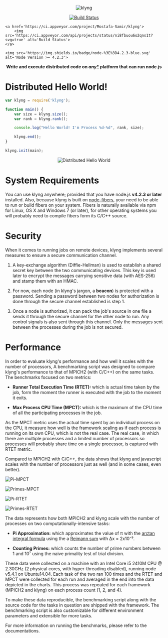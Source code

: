 <p align='center'>
    <img src='https://googledrive.com/host/0BwJ57iK3uPsVUUkzRGJyZ0FEeTg/klyng-logo.png' alt='klyng'>
</p>

<p align='center'>
    <a href='https://travis-ci.org/Mostafa-Samir/klyng'>
        <img src='https://travis-ci.org/Mostafa-Samir/klyng.svg?branch=master' alt='Build Status'>
    </a>

    <a href='https://ci.appveyor.com/project/Mostafa-Samir/klyng'>
        <img src='https://ci.appveyor.com/api/projects/status/ni8fbuou6o2qns1t?svg=true' alt='Build Status'>
    </a>

    <img src='https://img.shields.io/badge/node-%3E%3D4.2.3-blue.svg' alt='Node Version >= 4.2.3'>
</p>

<p align='center'>
    <strong>Write and execute distributed code on <i>any</i><a href='#system-requirements'>*</a> platform that can run node.js</strong>
</p>

# Distributed Hello World!

```javascript
var klyng = require('klyng');

function main() {
    var size = klyng.size();
    var rank = klyng.rank();

    console.log("Hello World! I'm Process %d-%d", rank, size);

    klyng.end();
}

klyng.init(main);
```
<p align='center'>
    <img src='https://googledrive.com/host/0BwJ57iK3uPsVUUkzRGJyZ0FEeTg/dist-hello.gif' alt='Distributed Hello World'>
</p>

# System Requirements

You can use klyng anywhere; provided that you have node.js **v4.2.3 or later** installed. Also, because klyng is built on [node-fibers](https://github.com/laverdet/node-fibers), your need to be able to run or build fibers on your system. Fibers is naturally available via npm for Linux, OS X and Windows 7 (or later), for other operating systems you will probably need to compile fibers form its C/C++ source.

# Security
When it comes to running jobs on remote devices, klyng implements several measures to ensure a secure communication channel.

1. A key-exchange algorithm (Diffie-Hellman) is used to establish a shared secret key between the two communicating devices. This key is used later to encrypt the messages carrying sensitive data (with AES-256) and stamp them with an HMAC.

2. For now, each node (in klyng's jargon, a **beacon**) is protected with a password. Sending a password between two nodes for authorization is done through the secure channel established is step 1.

3. Once a node is authorized, it can pack the job's source in one file a sends it through the secure channel for the other node to run. Any control signals is also sent through this channel. Only the messages sent between the processes during the job is not secured.

# Performance

In order to evaluate klyng's performance and how well it scales with the number of processors, A benchmarking script was designed to compare klyng's performance to that of MPICH2 (with C/C++) on the same tasks. The benchmarks focused on two metrics:
* **Runner Total Execution Time (RTET):** which is actual time taken by the job, form the moment the runner is executed with the job to the moment it exits.

* **Max Process CPU Time (MPCT):** which is the maximum of the CPU time of all the participating processes in the job.

As the MPCT metric uses the actual time spent by an individual process on the CPU, it measure how well is the framework scaling as if each process is running on its own CPU, which is not the real case. The real case, in which there are multiple processes and a limited number of processors so processes will probably share time on a single processor, is captured with RTET metric.

Compared to MPICH2 with C/C++, the data shows that klyng and javascript scales with the number of processors just as well (and in some cases, even better).

![Pi-MPCT](https://googledrive.com/host/0BwJ57iK3uPsVUUkzRGJyZ0FEeTg/pi-mpct.png)

![Primes-MPCT](https://googledrive.com/host/0BwJ57iK3uPsVUUkzRGJyZ0FEeTg/primes-mpct.png)

![Pi-RTET](https://googledrive.com/host/0BwJ57iK3uPsVUUkzRGJyZ0FEeTg/pi-rtet.png)

![Primes-RTET](https://googledrive.com/host/0BwJ57iK3uPsVUUkzRGJyZ0FEeTg/primes-rtet.png)

The data represents how both MPICH2 and klyng scale with the number of processes on two computationally-intensive tasks:

*  **Pi Approximation:** which approximates the value of π with the [arctan integral formula](https://en.wikipedia.org/wiki/Inverse_trigonometric_functions#Expression_as_definite_integrals) using the a [Reimann sum](http://mathworld.wolfram.com/RiemannSum.html) with Δx = 2x10⁻⁹.

* **Counting Primes:** which counts the number of prime numbers between 1 and 10⁷ using the naive primality test of trial division.

These data were collected on a machine with an Intel Core i5 2410M CPU @ 2.30GHz (2 physical cores, with hyper-threading disabled), running node v5.4.1 on Ubuntu14.04. Each task of the two ran 100 times and the RTET and MPCT were collected for each run and averaged in the end into the data depicted in the charts. This process was repeated for each framework (MPICH2 and klyng) on each process count (1, 2, and 4).

To make these data reproducible, the benchmarking script along with the source code for the tasks in question are shipped with the framework. The benchmarking script is also customizable for different environment parameters and extensible for more tasks.

For more information on running the benchmarks, please refer to the documentations.
